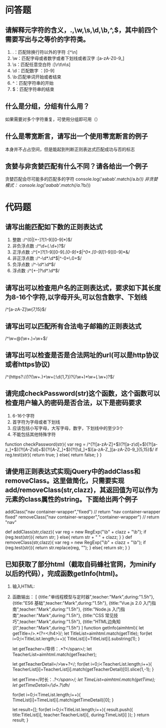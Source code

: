 # 问答题
## 请解释元字符的含义，.,\w,\s,\d,\b,^,$，其中前四个需要写出与之等价的字符类。
1. .：匹配除换行符以外的字符            :[^\n]
2. \w：匹配字母或者数字或者下划线或者汉字       :[a-zA-Z0-9_]
3. \s：匹配任意空白符       :[\r\t\n\s]
4. \d：匹配数字         ：[0-9]
5. \b:匹配单词开始或者结束
6. ^：匹配字符串的开始
7. $：匹配字符串的结束


## 什么是分组，分组有什么用？
如果需要对多个字符重复，可使用分组即可用（）


## 什么是零宽断言，请写出一个使用零宽断言的例子
本身并不占占空间，但是能起到判断正则表达式匹配成功与否的标志

## 贪婪与非贪婪匹配有什么不同？请各给出一个例子
贪婪匹配会尽可能多的匹配多的字符
console.log('aabab'.match(/a.*b/))
非贪婪模式：
console.log('aabab'.match(/a.*?b/))


# 代码题
## 请写出能匹配如下数的正则表达式
1. 整数     :/^(0|[+-]?[1-9][0-9]*)$/
2. 非负浮点数   :/^\d+(\.\d+)?$/
3. 正浮点数     :/^[+]?[1-9][0-9]*\.[0-9]+$|^0+\.[0-9]*[1-9][0-9]*&/
4. 非正浮点数       :/^-\d*\.\d*$|^-0+\.0+$/
5. 负浮点数         :/^-\d*\.\d*$/
6. 浮点数           :/^[+-]?\d*\.\d*$/


## 请写出可以检查用户名的正则表达式，要求如下其长度为8-16个字符,以字母开头,可以包含数字、下划线
/^[a-zA-Z]\w{7,15}$/


## 请写出可以匹配所有合法电子邮箱的正则表达式
/^\w+@(\w+\.)+\w+$/

## 请写出可以检查是否是合法网址的url(可以是http协议或者https协议)

/^(https?://)?(\w+\.)+\w+(:\d{1,7})?(/\w+)*\w+(\.\w+)?$/


## 请完成checkPassword(str)这个函数，这个函数可以检查用户输入的密码是否合法，以下是密码要求
1. 6-16个字符
2. 首字符为字母或者下划线
3. 应该包括小写字母，大写字母，数字，下划线中的至少3个
4. 不能包括其他特殊字符

function checkPassword(str){
    var reg = /^(?![a-zA-Z]+$)(?![a-z\d]+$)(?![a-z_]+$)(?![A-Z\d]+$)(?![A-Z_]+$)(?![\d_]+$)[a-zA-Z_][a-zA-Z0-9_]{5,15}$/
    if reg.test(str){
        return true;
    }
    else{
        return false;
    }
}


## 请使用正则表达式实现jQuery中的addClass和removeClass。这里做简化，只需要实现add/removeClass(str,clazz)，其返回值为可以作为元素的class属性的string。下面给出两个例子
addClass("nav container-wrapper","fixed") // return "nav container-wrapper fixed"
removeClass("nav container-wrapper","container-wrapper") // return "nav"


def addClass(str,clazz){
   var reg = new RegExp("\b" + clazz + "\b");
   if (reg.test(str)){
       return str;
   }
   else{
       return str + " " + clazz;
   }
}
def removeClass(str,clazz){
    var reg = new RegExp("\b" + clazz + "\b");
       if (reg.test(str)){
           return str.replace(reg, "");
   }
   else{
       return str;
   }
}

## 已知获取了部分html（截取自码蜂社官网，为minify以后的代码），完成函数getInfo(html)。
1. 输入HTML:


2. 函数输出：
[
   {title:"单线程模型与定时器",teacher:"Mark",during:"1.5h"},
   {title:"ES6 基础",teacher:"Mark",during:"1.5h"},
   {title:"Vue.js 2.0 入门指南",teacher:"Mark",during:"1.5h"},
   {title:"Node.js 入门指南",teacher:"Mark",during:"1.5h"},
   {title:"CSS 常见技巧",teacher:"Mark",during:"1.5h"},
   {title:"HTML边角知识",teacher:"Mark",during:"1.5h"}
]
function getInfo(aimhtml){
    let getTitle=/>.*(?=<\/h4>)/;
    let TitleList=aimhtml.match(getTitle);
    for(let i=0;i<TitleList.length;i++){
        TitleList[i]=TitleList[i].substring(1);
    }

    let getTeacher=/导师：.*?<\/span>/;
    let TeacherList=aimhtml.match(getTeacher);

    let getTeacherDetail=/>\w+?</;
    for(let i=0;i<TeacherList.length;i++){
        TeacherList[i]=TeacherList[i].match(getTeacherDetail)[0].slice(1,-1);
    }

    let getTime=/时长：.*?<\/span>/;
    let TimeList=aimhtml.match(getTime);
    let getTimeDetail=/\d+.?\d*h/

    for(let i=0;i<TimeList.length;i++){
        TimeList[i]=TimeList[i].match(getTimeDetail)[0];
    }

    let result=[];
    for(let i=0;i<TitleList.length;i++){
        result.push({
            title:TitleList[i],
            teacher:TeacherList[i],
            during:TimeList[i]
        });
    }
    return result;
}